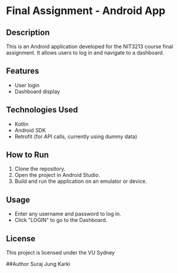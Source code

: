 # Final Assignment - Android App

## Description
This is an Android application developed for the NIT3213 course final assignment. It allows users to log in and navigate to a dashboard.

## Features
- User login
- Dashboard display

## Technologies Used
- Kotlin
- Android SDK
- Retrofit (for API calls, currently using dummy data)

## How to Run
1. Clone the repository.
2. Open the project in Android Studio.
3. Build and run the application on an emulator or device.

## Usage
- Enter any username and password to log in.
- Click "LOGIN" to go to the Dashboard.

## License
This project is licensed under the VU Sydney 


##Author
Suraj Jung Karki
